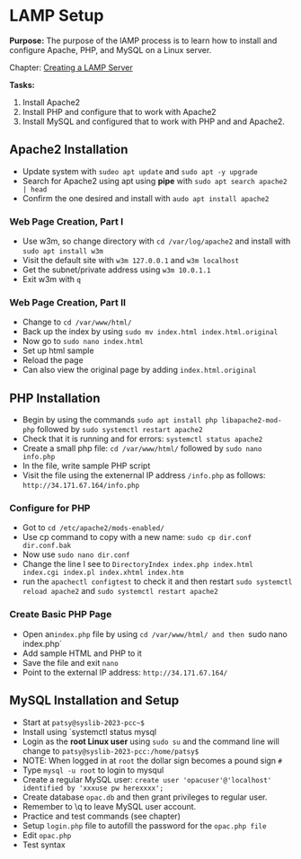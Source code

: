 # LAMP Setup  

**Purpose:** The purpose of the lAMP process is to learn how to install and configure Apache, PHP, and MySQL on a Linux server. 

Chapter: [Creating a LAMP Server](https://cseanburns.github.io/systems-librarianship/p5-creating-a-lamp-server.html)  

**Tasks:**  
1. Install Apache2  
2. Install PHP and configure that to work with Apache2  
3. Install MySQL and configured that to work with PHP and and Apache2.  

## Apache2 Installation  

 - Update system with `sudeo apt update` and `sudo apt -y upgrade`  
 - Search for Apache2 using apt using **pipe** with `sudo apt search apache2 | head`  
 - Confirm the one desired and install with `audo apt install apache2`  

### Web Page Creation, Part I  

 - Use w3m, so change directory with `cd /var/log/apache2` and install with `sudo apt install w3m`  
 - Visit the default site with `w3m 127.0.0.1` and `w3m localhost`  
 - Get the subnet/private address using `w3m 10.0.1.1` 
 - Exit w3m with `q`  

### Web Page Creation, Part II  

 - Change to `cd /var/www/html/`  
 - Back up the index by using `sudo mv index.html index.html.original`  
 - Now go to `sudo nano index.html`  
 - Set up html sample  
 - Reload the page
 - Can also view the original page by adding  `index.html.original`  

## PHP Installation  

 - Begin by using the commands `sudo apt install php libapache2-mod-php` followed by `sudo systemctl restart apache2`  
 - Check that it is running and for errors: `systemctl status apache2`  
 - Create a small php file: `cd /var/www/html/` followed by `sudo nano info.php`  
 - In the file, write sample PHP script
 - Visit the file using the extenernal IP address `/info.php` as follows: `http://34.171.67.164/info.php`  

### Configure for PHP  

 - Got to `cd /etc/apache2/mods-enabled/`  
 - Use cp command to copy with a new name: `sudo cp dir.conf dir.conf.bak`  
 - Now use `sudo nano dir.conf`  
 - Change the line I see to `DirectoryIndex index.php index.html index.cgi index.pl index.xhtml index.htm`  
 - run the `apachectl configtest` to check it and then restart `sudo systemctl reload apache2` and `sudo systemctl restart apache2`  

### Create Basic PHP Page  

 - Open an`index.php` file by using `cd /var/www/html/ and then `sudo nano index.php`
 - Add sample HTML and PHP to it
 - Save the file and exit `nano`  
 - Point to the external IP address: `http://34.171.67.164/`  

## MySQL Installation and Setup  

 - Start at `patsy@syslib-2023-pcc~$`
 - Install using `systemctl status mysql
 - Login as the **root Linux user** using `sudo su` and the command line will change to `patsy@syslib-2023-pcc:/home/patsy$`  
 - NOTE: When logged in at `root` the dollar sign becomes a pound sign `#`  
 - Type `mysql -u root` to login to mysqul  
 - Create a regular MySQL user: `create user 'opacuser'@'localhost' identified by 'xxxuse pw herexxxx';`  
 - Create database `opac.db` and then grant privileges to regular user. 
 - Remember to \q to leave MySQL user account.  
 - Practice and test commands (see chapter)  
 - Setup `login.php` file to autofill the password for the `opac.php file`  
 - Edit `opac.php`  
 - Test syntax



